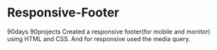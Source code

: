 # Responsive-Footer
90days 90projects
Created a responsive footer(for mobile and monitor) using HTML and CSS. And for responsive used the media query.
